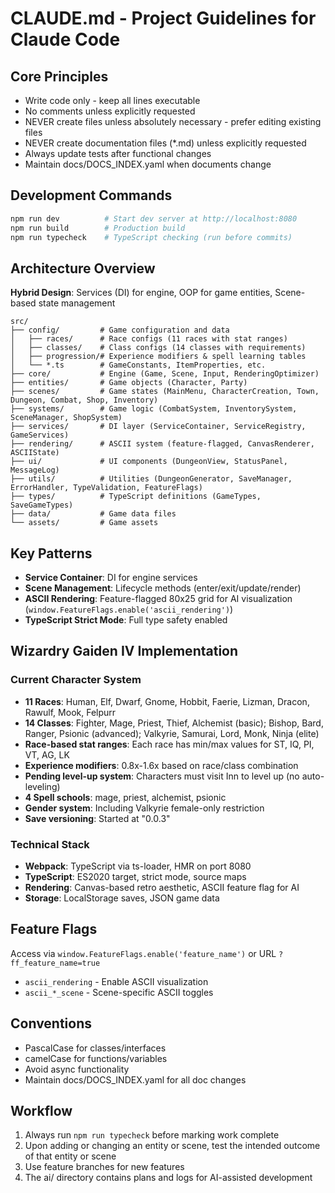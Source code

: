 # CLAUDE.md - Project Guidelines for Claude Code

## Core Principles
- Write code only - keep all lines executable
- No comments unless explicitly requested
- NEVER create files unless absolutely necessary - prefer editing existing files
- NEVER create documentation files (*.md) unless explicitly requested
- Always update tests after functional changes
- Maintain docs/DOCS_INDEX.yaml when documents change

## Development Commands

```bash
npm run dev          # Start dev server at http://localhost:8080
npm run build        # Production build
npm run typecheck    # TypeScript checking (run before commits)
```

## Architecture Overview

**Hybrid Design**: Services (DI) for engine, OOP for game entities, Scene-based state management

```
src/
├── config/         # Game configuration and data
│   ├── races/      # Race configs (11 races with stat ranges)
│   ├── classes/    # Class configs (14 classes with requirements)
│   ├── progression/# Experience modifiers & spell learning tables
│   └── *.ts        # GameConstants, ItemProperties, etc.
├── core/           # Engine (Game, Scene, Input, RenderingOptimizer)
├── entities/       # Game objects (Character, Party)
├── scenes/         # Game states (MainMenu, CharacterCreation, Town, Dungeon, Combat, Shop, Inventory)
├── systems/        # Game logic (CombatSystem, InventorySystem, SceneManager, ShopSystem)
├── services/       # DI layer (ServiceContainer, ServiceRegistry, GameServices)
├── rendering/      # ASCII system (feature-flagged, CanvasRenderer, ASCIIState)
├── ui/             # UI components (DungeonView, StatusPanel, MessageLog)
├── utils/          # Utilities (DungeonGenerator, SaveManager, ErrorHandler, TypeValidation, FeatureFlags)
├── types/          # TypeScript definitions (GameTypes, SaveGameTypes)
├── data/           # Game data files
└── assets/         # Game assets
```

## Key Patterns
- **Service Container**: DI for engine services
- **Scene Management**: Lifecycle methods (enter/exit/update/render)
- **ASCII Rendering**: Feature-flagged 80x25 grid for AI visualization (`window.FeatureFlags.enable('ascii_rendering')`)
- **TypeScript Strict Mode**: Full type safety enabled

## Wizardry Gaiden IV Implementation

### Current Character System
- **11 Races**: Human, Elf, Dwarf, Gnome, Hobbit, Faerie, Lizman, Dracon, Rawulf, Mook, Felpurr
- **14 Classes**: Fighter, Mage, Priest, Thief, Alchemist (basic); Bishop, Bard, Ranger, Psionic (advanced); Valkyrie, Samurai, Lord, Monk, Ninja (elite)
- **Race-based stat ranges**: Each race has min/max values for ST, IQ, PI, VT, AG, LK
- **Experience modifiers**: 0.8x-1.6x based on race/class combination
- **Pending level-up system**: Characters must visit Inn to level up (no auto-leveling)
- **4 Spell schools**: mage, priest, alchemist, psionic
- **Gender system**: Including Valkyrie female-only restriction
- **Save versioning**: Started at "0.0.3"

### Technical Stack
- **Webpack**: TypeScript via ts-loader, HMR on port 8080
- **TypeScript**: ES2020 target, strict mode, source maps
- **Rendering**: Canvas-based retro aesthetic, ASCII feature flag for AI
- **Storage**: LocalStorage saves, JSON game data

## Feature Flags
Access via `window.FeatureFlags.enable('feature_name')` or URL `?ff_feature_name=true`
- `ascii_rendering` - Enable ASCII visualization
- `ascii_*_scene` - Scene-specific ASCII toggles

## Conventions
- PascalCase for classes/interfaces
- camelCase for functions/variables
- Avoid async functionality
- Maintain docs/DOCS_INDEX.yaml for all doc changes

## Workflow
1. Always run `npm run typecheck` before marking work complete
2. Upon adding or changing an entity or scene, test the intended outcome of that entity or scene
3. Use feature branches for new features
4. The ai/ directory contains plans and logs for AI-assisted development
